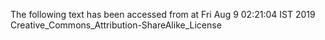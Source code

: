 The following text has been accessed from at Fri Aug 9 02:21:04 IST 2019
Creative_Commons_Attribution-ShareAlike_License
